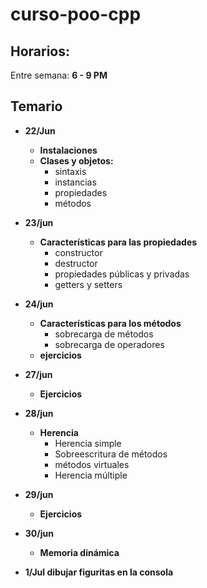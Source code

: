 # curso-poo-cpp

## Horarios:

Entre semana: **6 - 9 PM**

## Temario

- **22/Jun**

  - **Instalaciones**
  - **Clases y objetos:**
    - sintaxis
    - instancias
    - propiedades
    - métodos

- **23/jun**

  - **Características para las propiedades**
    - constructor
    - destructor
    - propiedades públicas y privadas
    - getters y setters

- **24/jun**

  - **Características para los métodos**
    - sobrecarga de métodos
    - sobrecarga de operadores
  - **ejercicios**

- **27/jun**

  - **Ejercicios**

- **28/jun**

  - **Herencia**
    - Herencia simple
    - Sobreescritura de métodos
    - métodos virtuales
    - Herencia múltiple

- **29/jun**
  - **Ejercicios**
- **30/jun**
  - **Memoria dinámica**
- **1/Jul dibujar figuritas en la consola**
